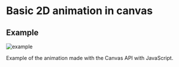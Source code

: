 # Basic 2D animation in canvas

## Example

![example](./img/image.png)

Example of the animation made with the Canvas API with JavaScript.
